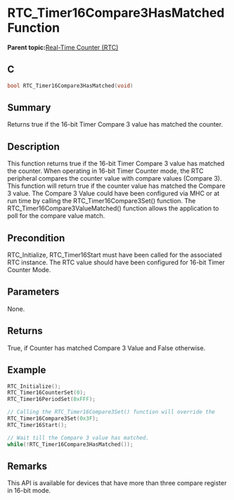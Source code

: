 # RTC\_Timer16Compare3HasMatched Function

**Parent topic:**[Real-Time Counter \(RTC\)](GUID-3578D06D-FEC5-4769-ADC7-0D46730CD973.md)

## C

```c
bool RTC_Timer16Compare3HasMatched(void)
```

## Summary

Returns true if the 16-bit Timer Compare 3 value has matched the counter.

## Description

This function returns true if the 16-bit Timer Compare 3 value has matched the counter. When operating in 16-bit Timer Counter mode, the RTC peripheral compares the counter value with compare values \(Compare 3\). This function will return true if the counter value has matched the Compare 3 value. The Compare 3 Value could have been configured via MHC or at run time by calling the RTC\_Timer16Compare3Set\(\) function. The RTC\_Timer16Compare3ValueMatched\(\) function allows the application to poll for the compare value match.

## Precondition

RTC\_Initialize, RTC\_Timer16Start must have been called for the associated RTC instance. The RTC value should have been configured for 16-bit Timer Counter Mode.

## Parameters

None.

## Returns

True, if Counter has matched Compare 3 Value and False otherwise.

## Example

```c
RTC_Initialize();
RTC_Timer16CounterSet(0);
RTC_Timer16PeriodSet(0xFFF);

// Calling the RTC_Timer16Compare3Set() function will override the
RTC_Timer16Compare3Set(0x3F);
RTC_Timer16Start();

// Wait till the Compare 3 value has matched.
while(!RTC_Timer16Compare3HasMatched());
```

## Remarks

This API is available for devices that have more than three compare register in 16-bit mode.

